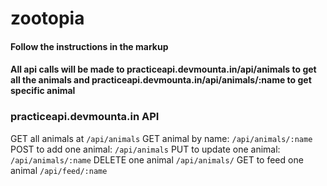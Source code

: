 # zootopia

#### Follow the instructions in the markup

#### All api calls will be made to practiceapi.devmounta.in/api/animals to get all the animals and practiceapi.devmounta.in/api/animals/:name to get specific animal

### practiceapi.devmounta.in API

 GET all animals at `/api/animals`
 GET animal by name: `/api/animals/:name`
 POST to add one animal: `/api/animals`
 PUT to update one animal: `/api/animals/:name`
 DELETE one animal `/api/animals/`
 GET to feed one animal `/api/feed/:name`
